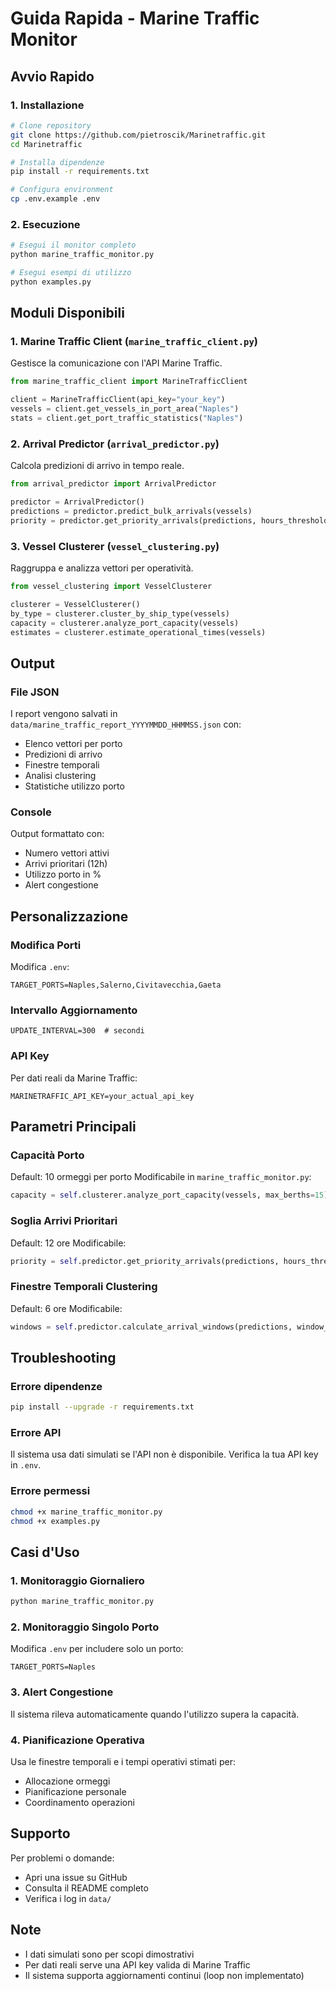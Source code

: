 # Guida Rapida - Marine Traffic Monitor

## Avvio Rapido

### 1. Installazione
```bash
# Clone repository
git clone https://github.com/pietroscik/Marinetraffic.git
cd Marinetraffic

# Installa dipendenze
pip install -r requirements.txt

# Configura environment
cp .env.example .env
```

### 2. Esecuzione
```bash
# Esegui il monitor completo
python marine_traffic_monitor.py

# Esegui esempi di utilizzo
python examples.py
```

## Moduli Disponibili

### 1. Marine Traffic Client (`marine_traffic_client.py`)
Gestisce la comunicazione con l'API Marine Traffic.

```python
from marine_traffic_client import MarineTrafficClient

client = MarineTrafficClient(api_key="your_key")
vessels = client.get_vessels_in_port_area("Naples")
stats = client.get_port_traffic_statistics("Naples")
```

### 2. Arrival Predictor (`arrival_predictor.py`)
Calcola predizioni di arrivo in tempo reale.

```python
from arrival_predictor import ArrivalPredictor

predictor = ArrivalPredictor()
predictions = predictor.predict_bulk_arrivals(vessels)
priority = predictor.get_priority_arrivals(predictions, hours_threshold=12)
```

### 3. Vessel Clusterer (`vessel_clustering.py`)
Raggruppa e analizza vettori per operatività.

```python
from vessel_clustering import VesselClusterer

clusterer = VesselClusterer()
by_type = clusterer.cluster_by_ship_type(vessels)
capacity = clusterer.analyze_port_capacity(vessels)
estimates = clusterer.estimate_operational_times(vessels)
```

## Output

### File JSON
I report vengono salvati in `data/marine_traffic_report_YYYYMMDD_HHMMSS.json` con:
- Elenco vettori per porto
- Predizioni di arrivo
- Finestre temporali
- Analisi clustering
- Statistiche utilizzo porto

### Console
Output formattato con:
- Numero vettori attivi
- Arrivi prioritari (12h)
- Utilizzo porto in %
- Alert congestione

## Personalizzazione

### Modifica Porti
Modifica `.env`:
```env
TARGET_PORTS=Naples,Salerno,Civitavecchia,Gaeta
```

### Intervallo Aggiornamento
```env
UPDATE_INTERVAL=300  # secondi
```

### API Key
Per dati reali da Marine Traffic:
```env
MARINETRAFFIC_API_KEY=your_actual_api_key
```

## Parametri Principali

### Capacità Porto
Default: 10 ormeggi per porto
Modificabile in `marine_traffic_monitor.py`:
```python
capacity = self.clusterer.analyze_port_capacity(vessels, max_berths=15)
```

### Soglia Arrivi Prioritari
Default: 12 ore
Modificabile:
```python
priority = self.predictor.get_priority_arrivals(predictions, hours_threshold=24)
```

### Finestre Temporali Clustering
Default: 6 ore
Modificabile:
```python
windows = self.predictor.calculate_arrival_windows(predictions, window_hours=12)
```

## Troubleshooting

### Errore dipendenze
```bash
pip install --upgrade -r requirements.txt
```

### Errore API
Il sistema usa dati simulati se l'API non è disponibile.
Verifica la tua API key in `.env`.

### Errore permessi
```bash
chmod +x marine_traffic_monitor.py
chmod +x examples.py
```

## Casi d'Uso

### 1. Monitoraggio Giornaliero
```bash
python marine_traffic_monitor.py
```

### 2. Monitoraggio Singolo Porto
Modifica `.env` per includere solo un porto:
```env
TARGET_PORTS=Naples
```

### 3. Alert Congestione
Il sistema rileva automaticamente quando l'utilizzo supera la capacità.

### 4. Pianificazione Operativa
Usa le finestre temporali e i tempi operativi stimati per:
- Allocazione ormeggi
- Pianificazione personale
- Coordinamento operazioni

## Supporto

Per problemi o domande:
- Apri una issue su GitHub
- Consulta il README completo
- Verifica i log in `data/`

## Note

- I dati simulati sono per scopi dimostrativi
- Per dati reali serve una API key valida di Marine Traffic
- Il sistema supporta aggiornamenti continui (loop non implementato)
